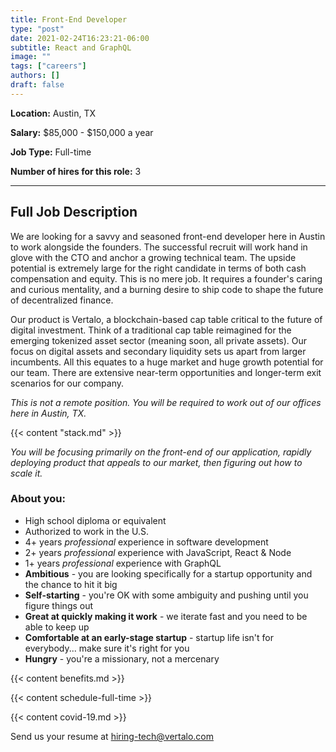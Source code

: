 ```yaml
---
title: Front-End Developer
type: "post"
date: 2021-02-24T16:23:21-06:00
subtitle: React and GraphQL
image: ""
tags: ["careers"]
authors: []
draft: false
---
```


**Location:** Austin, TX

**Salary:** $85,000 - $150,000 a year

**Job Type:** Full-time

**Number of hires for this role:** 3

---

## Full Job Description

We are looking for a savvy and seasoned front-end developer here in Austin to work alongside the founders. The successful recruit will work hand in glove with the CTO and anchor a growing technical team. The upside potential is extremely large for the right candidate in terms of both cash compensation and equity. This is no mere job. It requires a founder's caring and curious mentality, and a burning desire to ship code to shape the future of decentralized finance.

Our product is Vertalo, a blockchain-based cap table critical to the future of digital investment. Think of a traditional cap table reimagined for the emerging tokenized asset sector (meaning soon, all private assets). Our focus on digital assets and secondary liquidity sets us apart from larger incumbents. All this equates to a huge market and huge growth potential for our team. There are extensive near-term opportunities and longer-term exit scenarios for our company.

*This is not a remote position. You will be required to work out of our offices here in Austin, TX.*

{{< content "stack.md" >}}


*You will be focusing primarily on the front-end of our application, rapidly deploying product that appeals to our market, then figuring out how to scale it.*

### About you:
- High school diploma or equivalent
- Authorized to work in the U.S.
- 4+ years *professional* experience in software development
- 2+ years *professional* experience with JavaScript, React & Node
- 1+ years *professional* experience with GraphQL
- **Ambitious** - you are looking specifically for a startup opportunity and the chance to hit it big
- **Self-starting** - you're OK with some ambiguity and pushing until you figure things out
- **Great at quickly making it work** - we iterate fast and you need to be able to keep up
- **Comfortable at an early-stage startup** - startup life isn't for everybody... make sure it's right for you
- **Hungry** - you're a missionary, not a mercenary

{{< content benefits.md >}}

{{< content schedule-full-time >}}

{{< content covid-19.md >}}

Send us your resume at hiring-tech@vertalo.com
